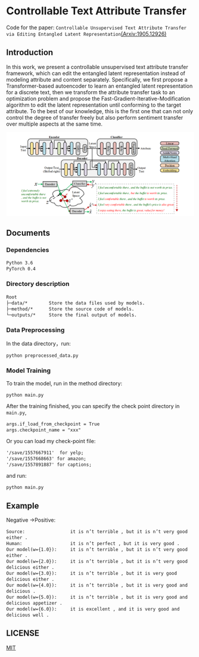 # Controllable Text Attribute Transfer

Code for the paper: `Controllable Unsupervised Text Attribute Transfer via Editing Entangled Latent Representation`[(Arxiv:1905.12926)](https://arxiv.org/abs/1905.12926)

## Introduction
In this work, we present a controllable unsupervised text attribute transfer framework, which can edit the entangled latent representation instead of modeling attribute and content separately. Specifically, we first propose a Transformer-based autoencoder to learn an entangled latent representation for a discrete text, then we transform the attribute transfer task to an optimization problem and propose the Fast-Gradient-Iterative-Modification algorithm to edit the latent representation until conforming to the target attribute. To the best of our knowledge, this is the first one that can not only control the degree of transfer freely but also perform sentiment transfer over multiple aspects at the same time. 

![Model architecture](/file/model.png)

## Documents

### Dependencies
	Python 3.6
	PyTorch 0.4
	
### Directory description

<pre><code>Root
├─data/*        Store the data files used by models.
├─method/*      Store the source code of models.
└─outputs/*     Store the final output of models.
</code></pre>

###  Data Preprocessing
In the data directory，run:

	python preprocessed_data.py 


### Model Training

To train the model, run in the method directory:

	python main.py 

After the training finished, you can specify the check point directory in `main.py`,

	args.if_load_from_checkpoint = True
	args.checkpoint_name = "xxx"

Or you can load my check-point file:
    
    '/save/1557667911'  for yelp;
    '/save/1557668663' for amazon;
    '/save/1557891887' for captions;    
    
and run:

	python main.py 

## Example

Negative ->Positive:
<pre><code>Source:                 it is n’t terrible , but it is n’t very good either .
Human:                  it is n’t perfect , but it is very good .
Our model(w={1.0}):     it is n’t terrible , but it is n’t very good either .
Our model(w={2.0}):     it is n’t terrible , but it is n’t very good delicious either .
Our model(w={3.0}):     it is n’t terrible , but it is very good delicious either .
Our model(w={4.0}):     it is n’t terrible , but it is very good and delicious .
Our model(w={5.0}):     it is n’t terrible , but it is very good and delicious appetizer .
Our model(w={6.0}):     it is excellent , and it is very good and delicious well .
</code></pre>



## LICENSE

[MIT](./LICENSE)






